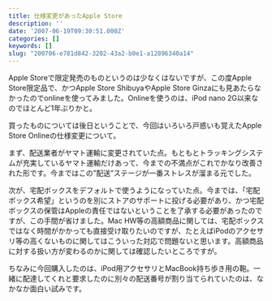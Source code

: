 ```yaml
---
title: 仕様変更があったApple Store
description: ''
date: '2007-06-19T09:30:51.000Z'
categories: []
keywords: []
slug: "200706-e781d842-3202-43a2-b0e1-a12896340a14"
---
```

Apple Storeで限定発売のものというのは少なくはないですが、この度Apple Store限定品で、かつApple Store ShibuyaやApple Store Ginzaにも見あたらなかったのでonlineを使ってみました。Onlineを使うのは、iPod nano 2G以来なのでほとんど1年ぶりかと。

買ったものについては後日ということで、今回はいろいろ戸惑いも覚えたApple Store Onlineの仕様変更について。

まず、配送業者がヤマト運輸に変更されていた点。もともとトラッキングシステムが充実しているヤマト運輸だけあって、今までの不満点がこれでかなり改善された形です。今まではこの”配送”ステージが一番ストレスが溜まる元でした。

次が、宅配ボックスをデフォルトで使うようになっていた点。今までは、「宅配ボックス希望」というのを別にストアのサポートに投げる必要があり、かつ宅配ボックスの保管はAppleの責任ではないということを了承する必要があったのですが、この手間が省けました。Mac HW等の高額商品に関しては、宅配ボックスではなく時間がかかっても直接受け取りたいのですが、たとえばiPodのアクセサリ等の高くないものに関してはこういった対応で問題ないと思います。高額商品に対する扱い方が変わるのかに関しては確認したいところですが。

ちなみに今回購入したのは、iPod用アクセサリとMacBook持ち歩き用の鞄。一緒に配達してくれと要求したのに別々の配送番号が割り当てられていたのは、なかなか面白い試みです。